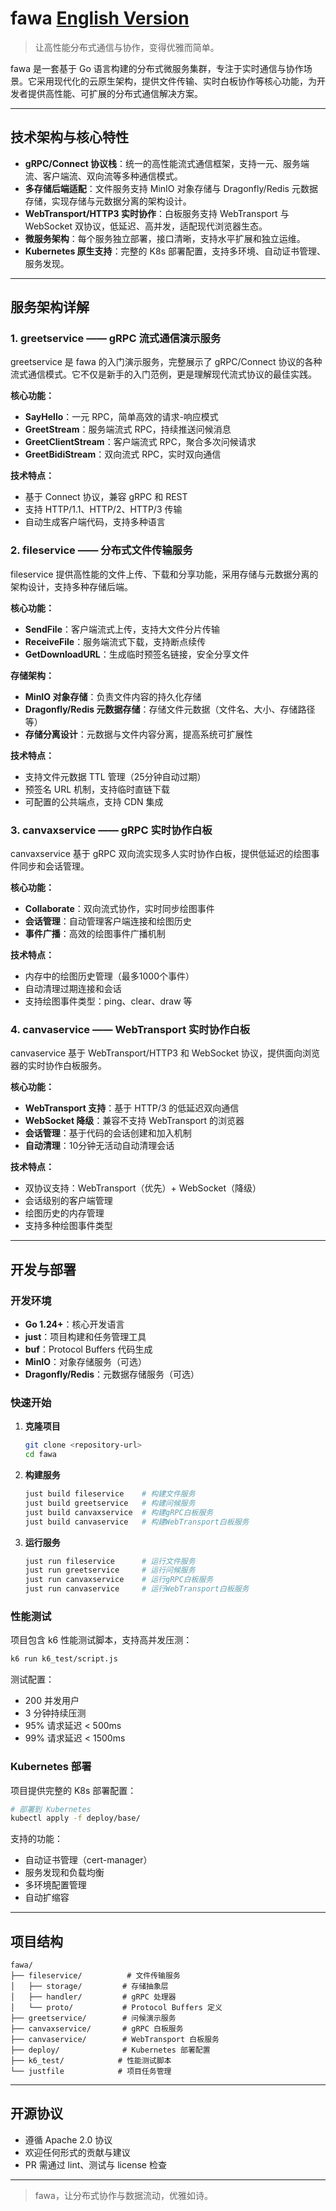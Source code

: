 # fawa                [English Version](README.md)

> 让高性能分布式通信与协作，变得优雅而简单。

fawa 是一套基于 Go 语言构建的分布式微服务集群，专注于实时通信与协作场景。它采用现代化的云原生架构，提供文件传输、实时白板协作等核心功能，为开发者提供高性能、可扩展的分布式通信解决方案。



---

## 技术架构与核心特性

- **gRPC/Connect 协议栈**：统一的高性能流式通信框架，支持一元、服务端流、客户端流、双向流等多种通信模式。
- **多存储后端适配**：文件服务支持 MinIO 对象存储与 Dragonfly/Redis 元数据存储，实现存储与元数据分离的架构设计。
- **WebTransport/HTTP3 实时协作**：白板服务支持 WebTransport 与 WebSocket 双协议，低延迟、高并发，适配现代浏览器生态。
- **微服务架构**：每个服务独立部署，接口清晰，支持水平扩展和独立运维。
- **Kubernetes 原生支持**：完整的 K8s 部署配置，支持多环境、自动证书管理、服务发现。

---

## 服务架构详解

### 1. greetservice —— gRPC 流式通信演示服务

greetservice 是 fawa 的入门演示服务，完整展示了 gRPC/Connect 协议的各种流式通信模式。它不仅是新手的入门范例，更是理解现代流式协议的最佳实践。

**核心功能：**
- **SayHello**：一元 RPC，简单高效的请求-响应模式
- **GreetStream**：服务端流式 RPC，持续推送问候消息
- **GreetClientStream**：客户端流式 RPC，聚合多次问候请求
- **GreetBidiStream**：双向流式 RPC，实时双向通信

**技术特点：**
- 基于 Connect 协议，兼容 gRPC 和 REST
- 支持 HTTP/1.1、HTTP/2、HTTP/3 传输
- 自动生成客户端代码，支持多种语言

### 2. fileservice —— 分布式文件传输服务

fileservice 提供高性能的文件上传、下载和分享功能，采用存储与元数据分离的架构设计，支持多种存储后端。

**核心功能：**
- **SendFile**：客户端流式上传，支持大文件分片传输
- **ReceiveFile**：服务端流式下载，支持断点续传
- **GetDownloadURL**：生成临时预签名链接，安全分享文件

**存储架构：**
- **MinIO 对象存储**：负责文件内容的持久化存储
- **Dragonfly/Redis 元数据存储**：存储文件元数据（文件名、大小、存储路径等）
- **存储分离设计**：元数据与文件内容分离，提高系统可扩展性

**技术特点：**
- 支持文件元数据 TTL 管理（25分钟自动过期）
- 预签名 URL 机制，支持临时直链下载
- 可配置的公共端点，支持 CDN 集成

### 3. canvaxservice —— gRPC 实时协作白板

canvaxservice 基于 gRPC 双向流实现多人实时协作白板，提供低延迟的绘图事件同步和会话管理。

**核心功能：**
- **Collaborate**：双向流式协作，实时同步绘图事件
- **会话管理**：自动管理客户端连接和绘图历史
- **事件广播**：高效的绘图事件广播机制

**技术特点：**
- 内存中的绘图历史管理（最多1000个事件）
- 自动清理过期连接和会话
- 支持绘图事件类型：ping、clear、draw 等

### 4. canvaservice —— WebTransport 实时协作白板

canvaservice 基于 WebTransport/HTTP3 和 WebSocket 协议，提供面向浏览器的实时协作白板服务。

**核心功能：**
- **WebTransport 支持**：基于 HTTP/3 的低延迟双向通信
- **WebSocket 降级**：兼容不支持 WebTransport 的浏览器
- **会话管理**：基于代码的会话创建和加入机制
- **自动清理**：10分钟无活动自动清理会话

**技术特点：**
- 双协议支持：WebTransport（优先）+ WebSocket（降级）
- 会话级别的客户端管理
- 绘图历史的内存管理
- 支持多种绘图事件类型

---

## 开发与部署

### 开发环境

- **Go 1.24+**：核心开发语言
- **just**：项目构建和任务管理工具
- **buf**：Protocol Buffers 代码生成
- **MinIO**：对象存储服务（可选）
- **Dragonfly/Redis**：元数据存储服务（可选）

### 快速开始

1. **克隆项目**
   ```bash
   git clone <repository-url>
   cd fawa
   ```

2. **构建服务**
   ```bash
   just build fileservice    # 构建文件服务
   just build greetservice   # 构建问候服务
   just build canvaxservice  # 构建gRPC白板服务
   just build canvaservice   # 构建WebTransport白板服务
   ```

3. **运行服务**
   ```bash
   just run fileservice      # 运行文件服务
   just run greetservice     # 运行问候服务
   just run canvaxservice    # 运行gRPC白板服务
   just run canvaservice     # 运行WebTransport白板服务
   ```

### 性能测试

项目包含 k6 性能测试脚本，支持高并发压测：

```bash
k6 run k6_test/script.js
```

测试配置：
- 200 并发用户
- 3 分钟持续压测
- 95% 请求延迟 < 500ms
- 99% 请求延迟 < 1500ms

### Kubernetes 部署

项目提供完整的 K8s 部署配置：

```bash
# 部署到 Kubernetes
kubectl apply -f deploy/base/
```

支持的功能：
- 自动证书管理（cert-manager）
- 服务发现和负载均衡
- 多环境配置管理
- 自动扩缩容

---

## 项目结构

```
fawa/
├── fileservice/          # 文件传输服务
│   ├── storage/         # 存储抽象层
│   ├── handler/         # gRPC 处理器
│   └── proto/           # Protocol Buffers 定义
├── greetservice/        # 问候演示服务
├── canvaxservice/       # gRPC 白板服务
├── canvaservice/        # WebTransport 白板服务
├── deploy/              # Kubernetes 部署配置
├── k6_test/            # 性能测试脚本
└── justfile            # 项目任务管理
```

---

## 开源协议

- 遵循 Apache 2.0 协议
- 欢迎任何形式的贡献与建议
- PR 需通过 lint、测试与 license 检查

---

> fawa，让分布式协作与数据流动，优雅如诗。 
